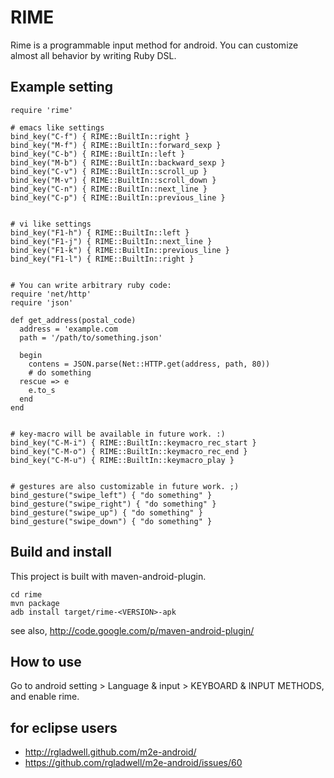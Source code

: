 RIME
======
Rime is a programmable input method for android. You can customize
almost all behavior by writing Ruby DSL.

Example setting
-------------------

    require 'rime'

    # emacs like settings
    bind_key("C-f") { RIME::BuiltIn::right }
    bind_key("M-f") { RIME::BuiltIn::forward_sexp }
    bind_key("C-b") { RIME::BuiltIn::left }
    bind_key("M-b") { RIME::BuiltIn::backward_sexp }
    bind_key("C-v") { RIME::BuiltIn::scroll_up }
    bind_key("M-v") { RIME::BuiltIn::scroll_down }
    bind_key("C-n") { RIME::BuiltIn::next_line }
    bind_key("C-p") { RIME::BuiltIn::previous_line }


    # vi like settings
    bind_key("F1-h") { RIME::BuiltIn::left }
    bind_key("F1-j") { RIME::BuiltIn::next_line }
    bind_key("F1-k") { RIME::BuiltIn::previous_line }
    bind_key("F1-l") { RIME::BuiltIn::right }


    # You can write arbitrary ruby code:
    require 'net/http'
    require 'json'

    def get_address(postal_code)
      address = 'example.com
      path = '/path/to/something.json'

      begin
        contens = JSON.parse(Net::HTTP.get(address, path, 80))
        # do something
      rescue => e
        e.to_s
      end
    end


    # key-macro will be available in future work. :)
    bind_key("C-M-i") { RIME::BuiltIn::keymacro_rec_start }
    bind_key("C-M-o") { RIME::BuiltIn::keymacro_rec_end }
    bind_key("C-M-u") { RIME::BuiltIn::keymacro_play }


    # gestures are also customizable in future work. ;)
    bind_gesture("swipe_left") { "do something" }
    bind_gesture("swipe_right") { "do something" }
    bind_gesture("swipe_up") { "do something" }
    bind_gesture("swipe_down") { "do something" }


Build and install
-------------------
This project is built with maven-android-plugin.

    cd rime
    mvn package
    adb install target/rime-<VERSION>-apk

see also, http://code.google.com/p/maven-android-plugin/


How to use
--------------
Go to android setting > Language & input > KEYBOARD & INPUT METHODS,
and enable rime.


for eclipse users
---------------------
- http://rgladwell.github.com/m2e-android/
- https://github.com/rgladwell/m2e-android/issues/60
